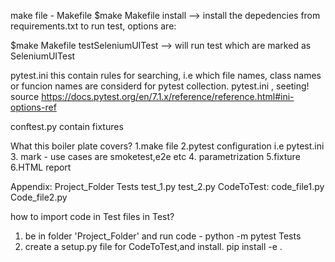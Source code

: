 make file - Makefile
    $make Makefile install  --> install the depedencies from requirements.txt
to run test, options are:

$make Makefile testSeleniumUITest --> will run test which are marked as SeleniumUITest


pytest.ini
    this contain rules for searching, i.e which file names, class names or funcion names are considerd for pytest collection.
    pytest.ini , seeting! source https://docs.pytest.org/en/7.1.x/reference/reference.html#ini-options-ref

conftest.py
    contain fixtures

What this boiler plate covers?
1.make file
2.pytest configuration i.e pytest.ini
3. mark - use cases are smoketest,e2e etc
4. parametrization 
5.fixture
6.HTML report


Appendix:
Project_Folder
    Tests
        test_1.py
        test_2.py
    CodeToTest:
        code_file1.py
        Code_file2.py

how to import code in Test files in Test?
1. be in folder 'Project_Folder' and run code - python -m pytest Tests
2. create a setup.py file for CodeToTest,and install. pip install -e .

